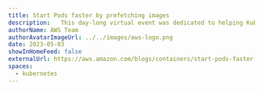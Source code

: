 ```yaml
---
title: Start Pods faster by prefetching images
description:   This day-long virtual event was dedicated to helping Kubernetes practitioners optimize their workloads and reduce their Ops burden. Catch up with recordings of all the sessions here.
authorName: AWS Team
authorAvatarImageUrl: ../../images/aws-logo.png
date: 2023-05-03
showInHomeFeed: false
externalUrl: https://aws.amazon.com/blogs/containers/start-pods-faster-by-prefetching-images/
spaces:
  - kubernetes
---
```


